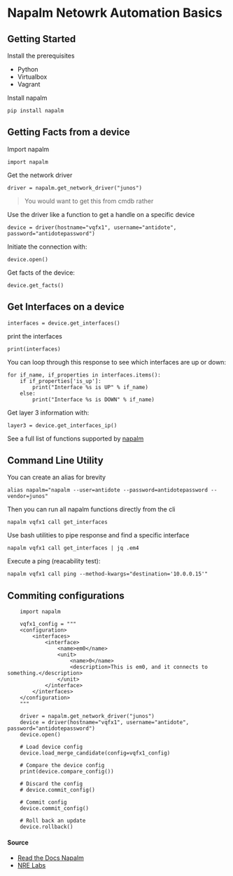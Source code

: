 # Napalm Netowrk Automation Basics

## Getting Started

Install the prerequisites

* Python
* Virtualbox
* Vagrant

Install napalm

    pip install napalm

## Getting Facts from a device

Import napalm

    import napalm

Get the network driver

    driver = napalm.get_network_driver("junos")

> You would want to get this from cmdb rather

Use the driver like a function to get a handle on a specific device

    device = driver(hostname="vqfx1", username="antidote", password="antidotepassword")

Initiate the connection with:

    device.open()

Get facts of the device:

    device.get_facts()

## Get Interfaces on a device

    interfaces = device.get_interfaces()

print the interfaces

    print(interfaces)

You can loop through this response to see which interfaces are up or down:

    for if_name, if_properties in interfaces.items():
        if if_properties['is_up']:
            print("Interface %s is UP" % if_name)
        else:
            print("Interface %s is DOWN" % if_name)

Get layer 3 information with:

    layer3 = device.get_interfaces_ip()

See a full list of functions supported by [napalm](https://napalm.readthedocs.io/en/latest/support/index.html#getters-support-matrix)

## Command Line Utility

You can create an alias for brevity

    alias napalm="napalm --user=antidote --password=antidotepassword --vendor=junos"

Then you can run all napalm functions directly from the cli

    napalm vqfx1 call get_interfaces

Use bash utilities to pipe response and find a specific interface

    napalm vqfx1 call get_interfaces | jq .em4

Execute a ping (reacability test):

    napalm vqfx1 call ping --method-kwargs="destination='10.0.0.15'"

## Commiting configurations

        import napalm

        vqfx1_config = """
        <configuration>
            <interfaces>
                <interface>
                    <name>em0</name>
                    <unit>
                        <name>0</name>
                        <description>This is em0, and it connects to something.</description>
                    </unit>
                </interface>
            </interfaces>
        </configuration>
        """

        driver = napalm.get_network_driver("junos")
        device = driver(hostname="vqfx1", username="antidote", password="antidotepassword")
        device.open()

        # Load device config
        device.load_merge_candidate(config=vqfx1_config)

        # Compare the device config
        print(device.compare_config())

        # Discard the config
        # device.commit_config()

        # Commit config
        device.commit_config()

        # Roll back an update
        device.rollback()


#### Source

* [Read the Docs Napalm](https://napalm.readthedocs.io/en/latest/index.html)
* [NRE Labs](https://labs.networkreliability.engineering/labs/?lessonId=13&lessonStage=1)

